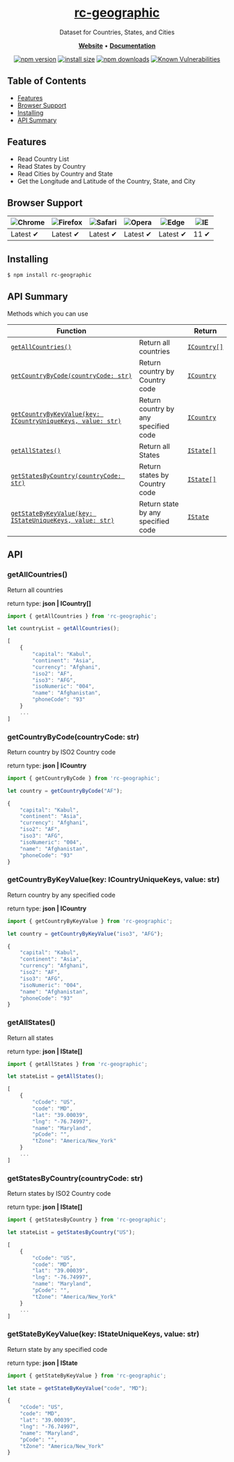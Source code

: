 <h1 align="center">
   <b>
        <a href="https://github.com/Chamara-g/rc-geographic">rc-geographic</a><br>
    </b>
</h1>

<p align="center">Dataset for Countries, States, and Cities</p>

<p align="center">
    <a href="https://github.com/Chamara-g/rc-geographic"><b>Website</b></a> •
    <a href="https://github.com/Chamara-g/rc-geographic"><b>Documentation</b></a>
</p>

<div align="center">

[![npm version](https://img.shields.io/npm/v/rc-geographic.svg?style=flat-square)](https://www.npmjs.com/package/rc-geographic)
[![install size](https://img.shields.io/badge/dynamic/json?url=https://packagephobia.com/v2/api.json?p=rc-geographic&query=$.install.pretty&label=install%20size&style=flat-square)](https://packagephobia.com/result?p=rc-geographic)
[![npm downloads](https://img.shields.io/npm/dm/rc-geographic.svg?style=flat-square)](https://npm-stat.com/charts.html?package=rc-geographic)
[![Known Vulnerabilities](https://snyk.io/test/npm/rc-geographic/badge.svg)](https://snyk.io/test/npm/rc-geographic)

</div>

## Table of Contents

  - [Features](#features)
  - [Browser Support](#browser-support)
  - [Installing](#installing)
  - [API Summary](#api-summary)

## Features

  - Read Country List
  - Read States by Country
  - Read Cities by Country and State
  - Get the Longitude and Latitude of the Country, State, and City

## Browser Support

![Chrome](https://raw.githubusercontent.com/alrra/browser-logos/main/src/chrome/chrome_48x48.png) | ![Firefox](https://raw.githubusercontent.com/alrra/browser-logos/main/src/firefox/firefox_48x48.png) | ![Safari](https://raw.githubusercontent.com/alrra/browser-logos/main/src/safari/safari_48x48.png) | ![Opera](https://raw.githubusercontent.com/alrra/browser-logos/main/src/opera/opera_48x48.png) | ![Edge](https://raw.githubusercontent.com/alrra/browser-logos/main/src/edge/edge_48x48.png) | ![IE](https://raw.githubusercontent.com/alrra/browser-logos/master/src/archive/internet-explorer_9-11/internet-explorer_9-11_48x48.png) |
--- | --- | --- | --- | --- | --- |
Latest ✔ | Latest ✔ | Latest ✔ | Latest ✔ | Latest ✔ | 11 ✔ |

## Installing

```bash
$ npm install rc-geographic
```

## API Summary

Methods which you can use

| Function  |  | Return |
| --- | --- | --- |
| [`getAllCountries()`](#getallcountries) | Return all countries | [`ICountry[]`](#getallcountries) |
| [`getCountryByCode(countryCode: str)`](#getcountrybycodecountrycode-str) | Return country by Country code | [`ICountry`](#getallcountries) |
| [`getCountryByKeyValue(key: ICountryUniqueKeys, value: str)`](#getcountrybykeyvaluekey-icountryuniquekeys-value-str) | Return country by any specified code | [`ICountry`](#getallcountries) |
| [`getAllStates()`](#getallstates) | Return all States | [`IState[]`](#getallcountries) |
| [`getStatesByCountry(countryCode: str)`](#getstatesbycountrycountrycode-str) | Return states by Country code | [`IState[]`](#getallcountries) |
| [`getStateByKeyValue(key: IStateUniqueKeys, value: str)`](#getstatebykeyvaluekey-istateuniquekeys-value-str) | Return state by any specified code | [`IState`](#getallcountries) |

## API

### getAllCountries()

Return all countries

return type: <b>json | ICountry[]</b>

```javascript
import { getAllCountries } from 'rc-geographic';

let countryList = getAllCountries();

[
    {
        "capital": "Kabul",
        "continent": "Asia",
        "currency": "Afghani",
        "iso2": "AF",
        "iso3": "AFG",
        "isoNumeric": "004",
        "name": "Afghanistan",
        "phoneCode": "93"
    }
    ...
]
```

### getCountryByCode(countryCode: str)

Return country by ISO2 Country code

return type: <b>json | ICountry</b>

```javascript
import { getCountryByCode } from 'rc-geographic';

let country = getCountryByCode("AF");

{
    "capital": "Kabul",
    "continent": "Asia",
    "currency": "Afghani",
    "iso2": "AF",
    "iso3": "AFG",
    "isoNumeric": "004",
    "name": "Afghanistan",
    "phoneCode": "93"
}
```

### getCountryByKeyValue(key: ICountryUniqueKeys, value: str)

Return country by any specified code

return type: <b>json | ICountry</b>

```javascript
import { getCountryByKeyValue } from 'rc-geographic';

let country = getCountryByKeyValue("iso3", "AFG");

{
    "capital": "Kabul",
    "continent": "Asia",
    "currency": "Afghani",
    "iso2": "AF",
    "iso3": "AFG",
    "isoNumeric": "004",
    "name": "Afghanistan",
    "phoneCode": "93"
}
```

### getAllStates()

Return all states

return type: <b>json | IState[]</b>

```javascript
import { getAllStates } from 'rc-geographic';

let stateList = getAllStates();

[
    {
        "cCode": "US",
        "code": "MD",
        "lat": "39.00039",
        "lng": "-76.74997",
        "name": "Maryland",
        "pCode": "",
        "tZone": "America/New_York"
    }
    ...
]
```

### getStatesByCountry(countryCode: str)

Return states by ISO2 Country code

return type: <b>json | IState[]</b>

```javascript
import { getStatesByCountry } from 'rc-geographic';

let stateList = getStatesByCountry("US");

[
    {
        "cCode": "US",
        "code": "MD",
        "lat": "39.00039",
        "lng": "-76.74997",
        "name": "Maryland",
        "pCode": "",
        "tZone": "America/New_York"
    }
    ...
]

```

### getStateByKeyValue(key: IStateUniqueKeys, value: str)

Return state by any specified code

return type: <b>json | IState</b>

```javascript
import { getStateByKeyValue } from 'rc-geographic';

let state = getStateByKeyValue("code", "MD");

{
    "cCode": "US",
    "code": "MD",
    "lat": "39.00039",
    "lng": "-76.74997",
    "name": "Maryland",
    "pCode": "",
    "tZone": "America/New_York"
}
```
